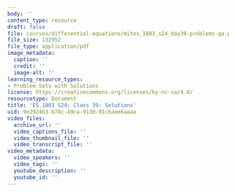 ```yaml
---
body: ''
content_type: resource
draft: false
file: courses/differential-equations/mites_1803_s24_day39-problems-qa.pdf
file_size: 132952
file_type: application/pdf
image_metadata:
  caption: ''
  credit: ''
  image-alt: ''
learning_resource_types:
- Problem Sets with Solutions
license: https://creativecommons.org/licenses/by-nc-sa/4.0/
resourcetype: Document
title: 'ES.1803 S24: Class 39: Solutions'
uid: 9e292463-b78c-49ca-9130-91c6aee6aaaa
video_files:
  archive_url: ''
  video_captions_file: ''
  video_thumbnail_file: ''
  video_transcript_file: ''
video_metadata:
  video_speakers: ''
  video_tags: ''
  youtube_description: ''
  youtube_id: ''
---
```

